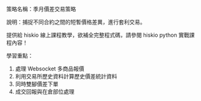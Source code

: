 策略名稱：季月價差交易策略

說明：捕捉不同合約之間的短暫價格差異，進行套利交易。


提供給 hiskio 線上課程教學，欲補全完整程式碼，請參閱 hiskio python 實戰課程內容！


學習重點：

1. 處理 Websocket 多商品報價
2. 利用交易所歷史資料計算歷史價差統計資料
3. 同時雙腳價差下單
4. 成交回報與在倉部位處理
